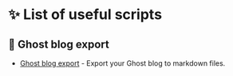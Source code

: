 # ✨ List of useful scripts

## 📝 Ghost blog export

- [Ghost blog export](/ghost-blog-export/README.md) - Export your Ghost blog to markdown files.
